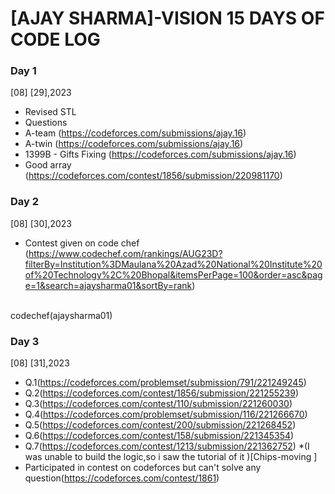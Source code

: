 # [AJAY SHARMA]-VISION 15 DAYS OF CODE LOG

### Day 1

   [08] [29],2023
 <br>
   - Revised STL
   - Questions
   - A-team (https://codeforces.com/submissions/ajay.16)
   - A-twin (https://codeforces.com/submissions/ajay.16)
   - 1399B - Gifts Fixing (https://codeforces.com/submissions/ajay.16)
   - Good array (https://codeforces.com/contest/1856/submission/220981170)

 ### Day 2

   [08] [30],2023
<br>
- Contest given on code chef (https://www.codechef.com/rankings/AUG23D?filterBy=Institution%3DMaulana%20Azad%20National%20Institute%20of%20Technology%2C%20Bhopal&itemsPerPage=100&order=asc&page=1&search=ajaysharma01&sortBy=rank)
<br>
codechef(ajaysharma01)

### Day 3

 [08] [31],2023
<br>
- Q.1(https://codeforces.com/problemset/submission/791/221249245)
- Q.2(https://codeforces.com/contest/1856/submission/221255239)
- Q.3(https://codeforces.com/contest/110/submission/221260030)
- Q.4(https://codeforces.com/problemset/submission/116/221266670)
- Q.5(https://codeforces.com/contest/200/submission/221268452)
- Q.6(https://codeforces.com/contest/158/submission/221345354)
- Q.7(https://codeforces.com/contest/1213/submission/221362752) *(I was unable to build the logic,so i saw the tutorial of it  )[Chips-moving ]
- Participated in contest on codeforces but can't solve any question(https://codeforces.com/contest/1861)

